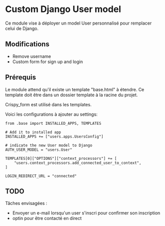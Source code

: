 Custom Django User model
========================

Ce module vise à déployer un model User personnalisé pour remplacer celui de Django.

## Modifications

- Remove username
- Custom form for sign up and login

## Prérequis

Le module attend qu'il existe un template "base.html" à étendre. Ce template doit être dans un dossier template à la racine du projet.

Crispy_form est utilisé dans les templates.

Voici les configurations à ajouter au settings:
```
from .base import INSTALLED_APPS, TEMPLATES

# Add it to installed app
INSTALLED_APPS += ["users.apps.UsersConfig"]

# indicate the new User model to Django
AUTH_USER_MODEL = "users.User"

TEMPLATES[0]["OPTIONS"]["context_processors"] += [
    "users.context_processors.add_connected_user_to_context",
]

LOGIN_REDIRECT_URL = "connected"
```

## TODO

Tâches envisagées :

- Envoyer un e-mail lorsqu'un user s'inscri pour confirmer son inscription
- optin pour être contacté en direct
